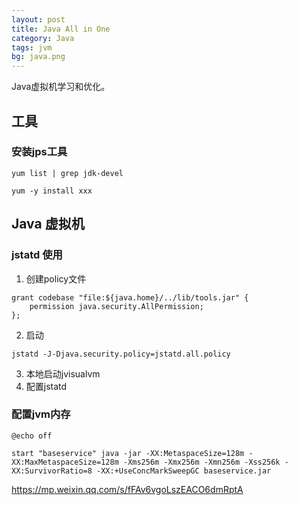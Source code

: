 ```yaml
---
layout: post
title: Java All in One
category: Java
tags: jvm
bg: java.png
---
```

Java虚拟机学习和优化。



## 工具

### 安装jps工具

```shell
yum list | grep jdk-devel

yum -y install xxx
```



## Java 虚拟机

### jstatd 使用

1. 创建policy文件 

```shell  
grant codebase "file:${java.home}/../lib/tools.jar" {   
    permission java.security.AllPermission;
};
```

2. 启动

```shell  
jstatd -J-Djava.security.policy=jstatd.all.policy
```

3. 本地启动jvisualvm
4. 配置jstatd



### 配置jvm内存

```shell  
@echo off

start "baseservice" java -jar -XX:MetaspaceSize=128m -XX:MaxMetaspaceSize=128m -Xms256m -Xmx256m -Xmn256m -Xss256k -XX:SurvivorRatio=8 -XX:+UseConcMarkSweepGC baseservice.jar
```



https://mp.weixin.qq.com/s/fFAv6vgoLszEACO6dmRptA